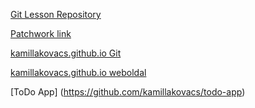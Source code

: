 [Git Lesson Repository](https://github.com/kamillakovacs/git-lesson-repository) 

[Patchwork link](https://github.com/kamillakovacs/patchwork)

[kamillakovacs.github.io Git](https://github.com/kamillakovacs/kamillakovacs.github.io)

[kamillakovacs.github.io weboldal](https://kamillakovacs.github.io/index.html)

[ToDo App] (https://github.com/kamillakovacs/todo-app)

